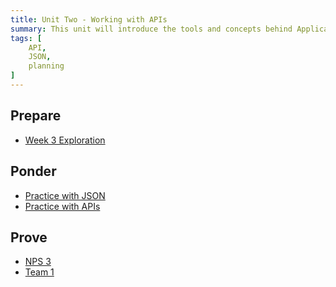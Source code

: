 ```yaml
---
title: Unit Two - Working with APIs
summary: This unit will introduce the tools and concepts behind Application Programming Interfaces (API). We will also introduce the team project.
tags: [
	API,
	JSON,
	planning
]
---
```


## Prepare

- [Week 3 Exploration](../../prepare/unit2a)
<!-- [Week 4 Exploration](../../prepare/unit2b) -->

## Ponder

- [Practice with JSON](https://byui-cit.github.io/learning-modules/modules/js/json/ponder1/)
- [Practice with APIs](https://byui-cit.github.io/learning-modules/modules/js/apis/ponder1/)
<!-- - [Debugging Practice](https://byui-cit.github.io/learning-modules/modules/js/debugging/ponder1/) -->

## Prove

- [NPS 3](../../prove/nps-3)
- [Team 1](../../prove/team-1)
